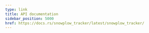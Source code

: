 ```yaml
---
type: link
title: API documentation
sidebar_position: 5000
href: https://docs.rs/snowplow_tracker/latest/snowplow_tracker/
---
```

